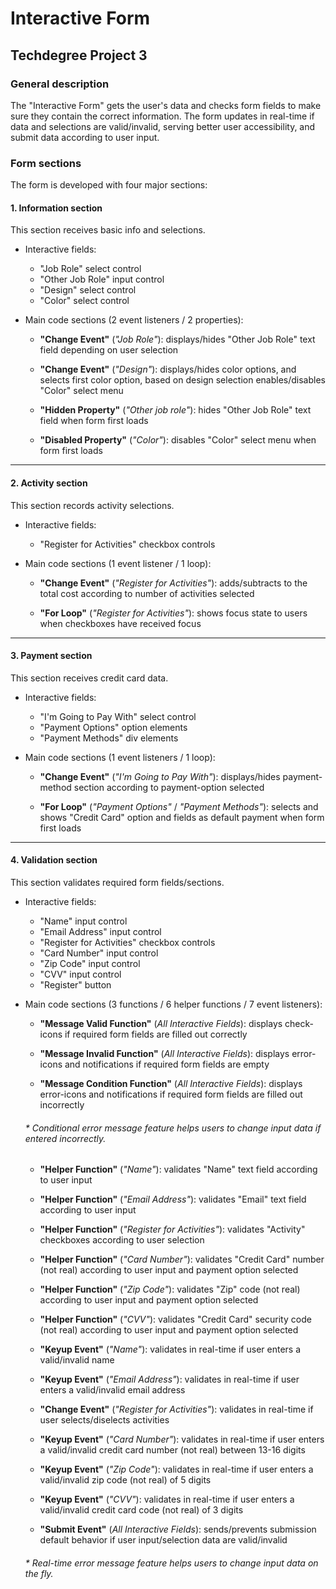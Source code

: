 # Interactive Form
## Techdegree Project 3

### General description
The "Interactive Form" gets the user's data and checks form fields to make sure they contain the correct information. The form updates in real-time if data and selections are valid/invalid, serving better user accessibility, and submit data according to user input.

### Form sections
The form is developed with four major sections:

#### 1. Information section
This section receives basic info and selections.

- Interactive fields:
    - "Job Role" select control
    - "Other Job Role" input control
    - "Design" select control
    - "Color" select control

- Main code sections (2 event listeners / 2 properties):

    - **"Change Event"** (*"Job Role"*):
        displays/hides "Other Job Role" text field depending on user selection

    - **"Change Event"** (*"Design"*):
        displays/hides color options, and selects first color option, based on design selection
        enables/disables "Color" select menu

    - **"Hidden Property"** (*"Other job role"*):
        hides "Other Job Role" text field when form first loads

    - **"Disabled Property"** (*"Color"*):
        disables "Color" select menu when form first loads

***

#### 2. Activity section
This section records activity selections.

- Interactive fields:
    - "Register for Activities" checkbox controls 

- Main code sections (1 event listener / 1 loop):

    - **"Change Event"** (*"Register for Activities"*):
        adds/subtracts to the total cost according to number of activities selected

    - **"For Loop"** (*"Register for Activities"*):
        shows focus state to users when checkboxes have received focus

***

#### 3. Payment section
This section receives credit card data.

- Interactive fields:
    - "I'm Going to Pay With" select control
    - "Payment Options" option elements
    - "Payment Methods" div elements

- Main code sections (1 event listeners / 1 loop):

    - **"Change Event"** (*"I'm Going to Pay With"*):
        displays/hides payment-method section according to payment-option selected

    - **"For Loop"** (*"Payment Options"* / *"Payment Methods"*):
        selects and shows "Credit Card" option and fields as default payment when form first loads

***

#### 4. Validation section
This section validates required form fields/sections.

- Interactive fields:
    - "Name" input control     
    - "Email Address" input control
    - "Register for Activities" checkbox controls
    - "Card Number" input control
    - "Zip Code" input control
    - "CVV" input control
    - "Register" button

- Main code sections (3 functions / 6 helper functions / 7 event listeners):

    - **"Message Valid Function"** (*All Interactive Fields*):
        displays check-icons if required form fields are filled out correctly
    
    - **"Message Invalid Function"** (*All Interactive Fields*):
        displays error-icons and notifications if required form fields are empty
    
    - **"Message Condition Function"** (*All Interactive Fields*):
        displays error-icons and notifications if required form fields are filled out incorrectly
    
    ###### * Conditional error message feature helps users to change input data if entered incorrectly.

    - **"Helper Function"** (*"Name"*):
        validates "Name" text field according to user input
    
    - **"Helper Function"** (*"Email Address"*):
        validates "Email" text field according to user input
    
    - **"Helper Function"** (*"Register for Activities"*):
        validates "Activity" checkboxes according to user selection

    - **"Helper Function"** (*"Card Number"*):
        validates "Credit Card" number (not real) according to user input and payment option selected

    - **"Helper Function"** (*"Zip Code"*):
        validates "Zip" code (not real) according to user input and payment option selected
        
    - **"Helper Function"** (*"CVV"*):
        validates "Credit Card" security code (not real) according to user input and payment option selected

    - **"Keyup Event"** (*"Name"*):
        validates in real-time if user enters a valid/invalid name

    - **"Keyup Event"** (*"Email Address"*):
        validates in real-time if user enters a valid/invalid email address

    - **"Change Event"** (*"Register for Activities"*):
        validates in real-time if user selects/diselects activities
    
    - **"Keyup Event"** (*"Card Number"*):
        validates in real-time if user enters a valid/invalid credit card number (not real) between 13-16 digits
    
    - **"Keyup Event"** (*"Zip Code"*):
        validates in real-time if user enters a valid/invalid zip code (not real) of 5 digits
    
    - **"Keyup Event"** (*"CVV"*):
        validates in real-time if user enters a valid/invalid credit card code (not real) of 3 digits
    
    - **"Submit Event"** (*All Interactive Fields*):
        sends/prevents submission default behavior if user input/selection data are valid/invalid

    ###### * Real-time error message feature helps users to change input data on the fly.